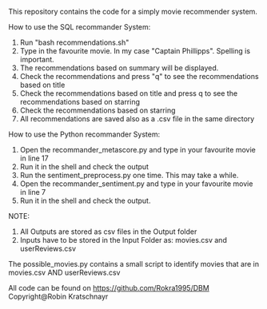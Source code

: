 This repository contains the code for a simply movie recommender system.

How to use the SQL recommander System:

1. Run "bash recommendations.sh" 
2. Type in the favourite movie. In my case "Captain Phillipps". Spelling is important.
3. The recommendations based on summary will be displayed.
4. Check the recommendations and press "q" to see the recommendations based on title
5. Check the recommendations based on title and press q to see the recommendations based on starring
6. Check the recommendations based on starring
7. All recommendations are saved also as a .csv file in the same directory

How to use the Python recommander System:

1. Open the recommander_metascore.py and type in your favourite movie in line 17
2. Run it in the shell and check the output
3. Run the sentiment_preprocess.py one time. This may take a while.
4. Open the recommander_sentiment.py and type in your favourite movie in line 7
5. Run it in the shell and check the output.

NOTE:
1. All Outputs are stored as csv files in the Output folder
2. Inputs have to be stored in the Input Folder as: movies.csv and userReviews.csv

The possible_movies.py contains a small script to identify movies that are in movies.csv AND userReviews.csv

All code can be found on https://github.com/Rokra1995/DBM
Copyright@Robin Kratschnayr
